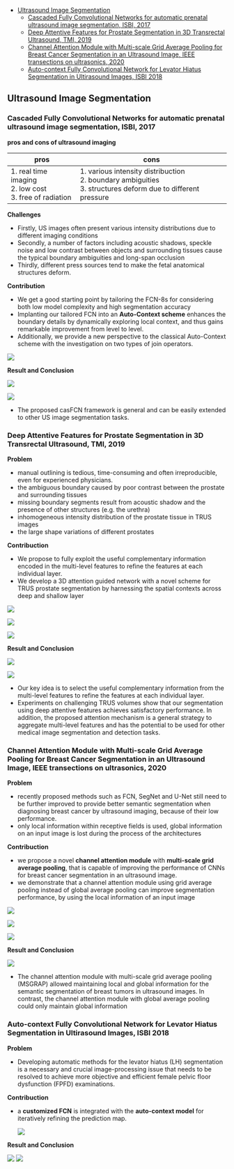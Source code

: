 - [Ultrasound Image Segmentation](#ultrasound-image-segmentation)
  - [Cascaded Fully Convolutional Networks for automatic prenatal ultrasound image segmentation, ISBI, 2017](#cascaded-fully-convolutional-networks-for-automatic-prenatal-ultrasound-image-segmentation-isbi-2017)
  - [Deep Attentive Features for Prostate Segmentation in 3D Transrectal Ultrasound, TMI, 2019](#deep-attentive-features-for-prostate-segmentation-in-3d-transrectal-ultrasound-tmi-2019)
  - [Channel Attention Module with Multi-scale Grid Average Pooling for Breast Cancer Segmentation in an Ultrasound Image, IEEE transections on ultrasonics, 2020](#channel-attention-module-with-multi-scale-grid-average-pooling-for-breast-cancer-segmentation-in-an-ultrasound-image-ieee-transections-on-ultrasonics-2020)
  - [Auto-context Fully Convolutional Network for Levator Hiatus Segmentation in Ultirasound Images, ISBI 2018](#auto-context-fully-convolutional-network-for-levator-hiatus-segmentation-in-ultirasound-images-isbi-2018)


## Ultrasound Image Segmentation

### Cascaded Fully Convolutional Networks for automatic prenatal ultrasound image segmentation, ISBI, 2017

**pros and cons of ultrasound imaging**

| pros                                                          | cons                                                                                                              |
| ------------------------------------------------------------- | ----------------------------------------------------------------------------------------------------------------- |
| 1. real time imaging<br> 2. low cost<br> 3. free of radiation | 1. various intensity distribuction<br> 2. boundary ambiguities<br> 3. structures deform due to different pressure |


**Challenges**
- Firstly, US images often present various intensity distributions due to different imaging conditions
- Secondly, a number of factors including acoustic shadows, speckle noise and low contrast between objects and surrounding tissues cause the typical boundary ambiguities and long-span occlusion
- Thirdly, different press sources tend to make the fetal anatomical structures deform.

**Contribution**

- We get a good starting point by tailoring the FCN-8s for considering both low model complexity and high segmentation
accuracy
- Implanting our tailored FCN into an **Auto-Context scheme** enhances the boundary details by dynamically exploring local context, and thus gains remarkable improvement from level to level.
- Additionally, we provide a new perspective to the classical Auto-Context scheme with the investigation on two types of join operators.


![](../images/ultrasound_segmentation/casFCN_architecture.png)

**Result and Conclusion**

![](../images/ultrasound_segmentation/casFCN_result_table-1.png)

![](../images/ultrasound_segmentation/casFCN_result_images.png)

- The proposed casFCN framework is general and can be easily extended to
other US image segmentation tasks.


### Deep Attentive Features for Prostate Segmentation in 3D Transrectal Ultrasound, TMI, 2019

**Problem**
- manual outlining is tedious, time-consuming and often irreproducible, even for experienced physicians.
- the ambiguous boundary caused by poor contrast between the prostate and surrounding tissues
- missing boundary segments result from acoustic shadow and the presence of other structures (e.g. the urethra)
- inhomogeneous intensity distribution of the prostate tissue
in TRUS images
-  the large shape variations of different prostates


**Contribuction**
- We propose to fully exploit the useful complementary information encoded in the multi-level features to
refine the features at each individual layer. 
- We develop a 3D attention guided network with a novel scheme for TRUS prostate segmentation by harnessing the spatial contexts across deep and shallow layer

![](../images/ultrasound_segmentation/attentive_features_architecture.png)

![](../images/ultrasound_segmentation/attentive_features_aspp.png)

![](../images/ultrasound_segmentation/attentive_features_attention_module.png)

**Result and Conclusion**

![](../images/ultrasound_segmentation/attentive_features_results-1.png)

![](../images/ultrasound_segmentation/attentive_features_results-2.png)

- Our key idea is to select the useful complementary
information from the multi-level features to refine the features at each individual layer.
- Experiments on challenging TRUS volumes show that our segmentation using deep attentive features achieves satisfactory performance. In addition, the proposed attention mechanism is a general strategy to aggregate multi-level features and has the potential to be used for other medical image segmentation and detection tasks.

### Channel Attention Module with Multi-scale Grid Average Pooling for Breast Cancer Segmentation in an Ultrasound Image, IEEE transections on ultrasonics, 2020 

**Problem**
-  recently proposed methods such as FCN, SegNet and U-Net still need to be further improved to provide better semantic segmentation when diagnosing breast cancer by ultrasound imaging, because of their low performance.
- only local information within receptive fields is
used, global information on an input image is lost during the
process of the architectures

**Contribuction**
- we propose a novel **channel attention module** with **multi-scale grid average pooling**, that is capable of improving the performance of CNNs for breast cancer segmentation in an ultrasound image.
- we demonstrate that a channel attention module using grid average pooling instead of global average pooling can improve segmentation performance, by using the local information of an input image

![](../images/ultrasound_segmentation/channel_attention_with_GAP.png)

![](../images/ultrasound_segmentation/channel_attention_with_GRAP.png)

![](../images/ultrasound_segmentation/channel_attention_with_MGRAP_architecture.png)


**Result and Conclusion**

![](../images/ultrasound_segmentation/channel_attention_with_MGRAP_result.png)

- The channel attention module with multi-scale grid average pooling (MSGRAP) allowed maintaining local and global information for the semantic segmentation of breast tumors in ultrasound images. In contrast, the channel attention module with global average pooling could only maintain global information

### Auto-context Fully Convolutional Network for Levator Hiatus Segmentation in Ultirasound Images, ISBI 2018

**Problem**
- Developing automatic methods for the levator hiatus (LH) segmentation is a necessary and crucial image-processing issue that needs to be resolved to achieve more objective and efficient female pelvic floor dysfunction (FPFD) examinations.

**Contribuction**
- a **customized FCN** is integrated with the **auto-context model** for iteratively refining the prediction map.
  
  ![](../images/ultrasound_segmentation/auto_context_FCN_architecture.png)

**Result and Conclusion**

![](../images/ultrasound_segmentation//auto_context_results-1.png)
![](../images/ultrasound_segmentation//auto_context_results-2.png)
